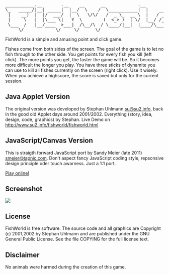 <pre>
___________.__       .__    __      __            .__       .___
\_   _____/|__| _____|  |__/  \    /  \___________|  |    __| _/
 |    __)  |  |/  ___/  |  \   \/\/   /  _ \_  __ \  |   / __ |
 |     \   |  |\___ \|   Y  \        (  <_> )  | \/  |__/ /_/ |
 \___  /   |__/____  >___|  /\__/\  / \____/|__|  |____/\____ |
     \/            \/     \/      \/                         \/
</pre>

FishWorld is a simple and amusing point and click game.

Fishes come from both sides of the screen. The goal of the game is to let no fish through to the other side. You get points for every fish you kill (left click). The more points you get, the faster the game will be. So it becomes more difficult the longer you play. You have three sticks of dynamite you can use to kill all fishes currently on the screen (right click). Use it wisely. When you achieve a highscore, the score is saved but only for the current session.


Java Applet Version
-------------------

The original version was developed by Stephan Uhlmann <su@su2.info>, back in the good old Applet days around 2001/2002.
Everything (story, idea, design, code, graphics) by Stephan. Live Demo on http://www.su2.info/fishworld/fishworld.html


JavaScript/Canvas Version
------------------------

 This is straigth forward JavaScript port by Sandy Meier (late 2011) <smeier@tapnic.com>.
 Don't aspect fancy JavaScript coding style, repsonsive design principle oder touch awarness. Just a 1:1 port. 

[Play online!](http://smeir.github.com/FishWorld/)

Screenshot
----------
![](https://github.com/smeir/FishWorld/raw/master/screen.png)

License
-------

FishWorld is free software. The source code and all graphics are Copyright (c)
2001,2002 by Stephan Uhlmann and are published under the GNU General Public
License. See the file COPYING for the full license text.

Disclaimer
----------
No animals were harmed during the creation of this game.